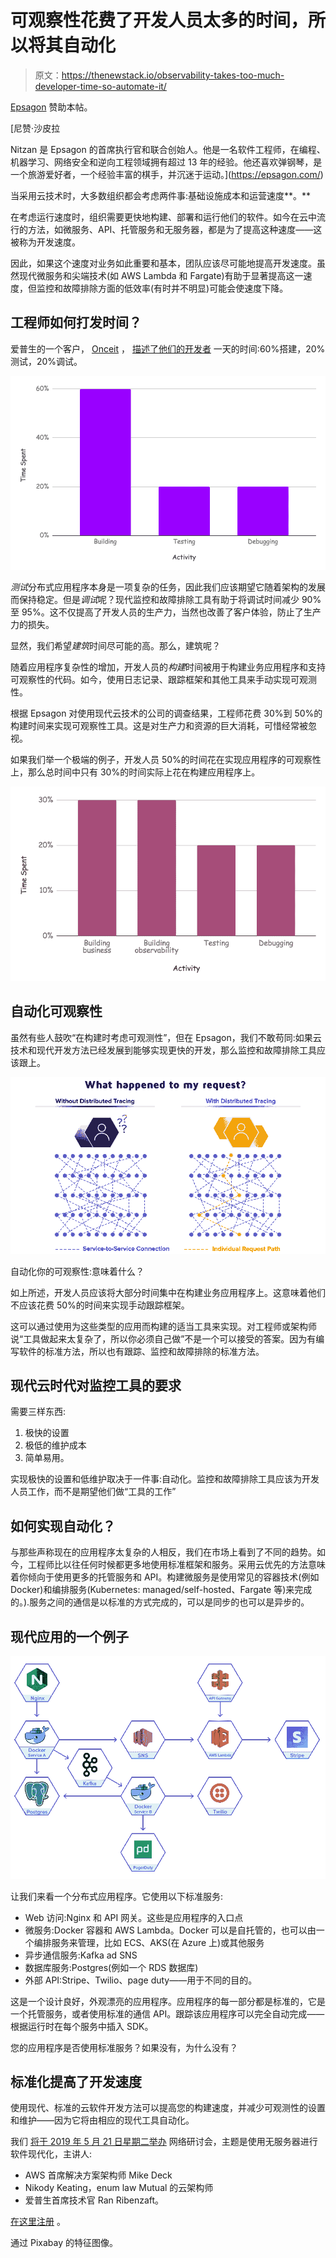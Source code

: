 # 可观察性花费了开发人员太多的时间，所以将其自动化

> 原文：<https://thenewstack.io/observability-takes-too-much-developer-time-so-automate-it/>

[Epsagon](https://epsagon.com/) 赞助本帖。

 [尼赞·沙皮拉

Nitzan 是 Epsagon 的首席执行官和联合创始人。他是一名软件工程师，在编程、机器学习、网络安全和逆向工程领域拥有超过 13 年的经验。他还喜欢弹钢琴，是一个旅游爱好者，一个经验丰富的棋手，并沉迷于运动。](https://epsagon.com/) 

当采用云技术时，大多数组织都会考虑两件事:基础设施成本和运营速度**。**

在考虑运行速度时，组织需要更快地构建、部署和运行他们的软件。如今在云中流行的方法，如微服务、API、托管服务和无服务器，都是为了提高这种速度——这被称为开发速度。

因此，如果这个速度对业务如此重要和基本，团队应该尽可能地提高开发速度。虽然现代微服务和尖端技术(如 AWS Lambda 和 Fargate)有助于显著提高这一速度，但监控和故障排除方面的低效率(有时并不明显)可能会使速度下降。

## 工程师如何打发时间？

爱普生的一个客户， [Onceit](https://www.onceit.co.nz/) ， [描述了他们的开发者](https://epsagon.com/case-studies/onceit/) 一天的时间:60%搭建，20%测试，20%调试。

![](img/bee9882ce88f9772ea983b26c9b82b49.png)

*测试*分布式应用程序本身是一项复杂的任务，因此我们应该期望它随着架构的发展而保持稳定。但是*调试*呢？现代监控和故障排除工具有助于将调试时间减少 90%至 95%。这不仅提高了开发人员的生产力，当然也改善了客户体验，防止了生产力的损失。

显然，我们希望*建筑*时间尽可能的高。那么，建筑呢？

随着应用程序复杂性的增加，开发人员的*构建*时间被用于构建业务应用程序和支持可观察性的代码。如今，使用日志记录、跟踪框架和其他工具来手动实现可观测性。

根据 Epsagon 对使用现代云技术的公司的调查结果，工程师花费 30%到 50%的构建时间来实现可观察性工具。这是对生产力和资源的巨大消耗，可惜经常被忽视。

如果我们举一个极端的例子，开发人员 50%的时间花在实现应用程序的可观察性上，那么总时间中只有 30%的时间实际上花在构建应用程序上。

![](img/5087988e7c6a50a205227eeab25625ae.png)

## 自动化可观察性

虽然有些人鼓吹“在构建时考虑可观测性”，但在 Epsagon，我们不敢苟同:如果云技术和现代开发方法已经发展到能够实现更快的开发，那么监控和故障排除工具应该跟上。

![](img/122ba284ce8094caf9c25f69e28b714d.png)

自动化你的可观察性:意味着什么？

如上所述，开发人员应该将大部分时间集中在构建业务应用程序上。这意味着他们不应该花费 50%的时间来实现手动跟踪框架。

这可以通过使用为这些类型的应用而构建的适当工具来实现。对工程师或架构师说“工具做起来太复杂了，所以你必须自己做”不是一个可以接受的答案。因为有编写软件的标准方法，所以也有跟踪、监控和故障排除的标准方法。

## 现代云时代对监控工具的要求

需要三样东西:

1.  极快的设置
2.  极低的维护成本
3.  简单易用。

实现极快的设置和低维护取决于一件事:自动化。监控和故障排除工具应该为开发人员工作，而不是期望他们做“工具的工作”

## 如何实现自动化？

与那些声称现在的应用程序太复杂的人相反，我们在市场上看到了不同的趋势。如今，工程师比以往任何时候都更多地使用标准框架和服务。采用云优先的方法意味着你倾向于使用更多的托管服务和 API。构建微服务是使用常见的容器技术(例如 Docker)和编排服务(Kubernetes: managed/self-hosted、Fargate 等)来完成的。).服务之间的通信是以标准的方式完成的，可以是同步的也可以是异步的。

## 现代应用的一个例子

![](img/d9b40768848b24351f182257d49b0644.png)

让我们来看一个分布式应用程序。它使用以下标准服务:

*   Web 访问:Nginx 和 API 网关。这些是应用程序的入口点
*   微服务:Docker 容器和 AWS Lambda。Docker 可以是自托管的，也可以由一个编排服务来管理，比如 ECS、AKS(在 Azure 上)或其他服务
*   异步通信服务:Kafka ad SNS
*   数据库服务:Postgres(例如一个 RDS 数据库)
*   外部 API:Stripe、Twilio、page duty——用于不同的目的。

这是一个设计良好，外观漂亮的应用程序。应用程序的每一部分都是标准的，它是一个托管服务，或者使用标准的通信 API。跟踪该应用程序可以完全自动完成——根据运行时在每个服务中插入 SDK。

您的应用程序是否使用标准服务？如果没有，为什么没有？

## 标准化提高了开发速度

使用现代、标准的云软件开发方法可以提高您的构建速度，并减少可观测性的设置和维护——因为它将由相应的现代工具自动化。

我们 [将于 2019 年 5 月 21 日星期二举办](https://epsagon.com/webinars/modernizing-applications-with-serverless-on-aws/) 网络研讨会，主题是使用无服务器进行软件现代化，主讲人:

*   AWS 首席解决方案架构师 Mike Deck
*   Nikody Keating，enum law Mutual 的云架构师
*   爱普生首席技术官 Ran Ribenzaft。

[在这里注册](https://epsagon.com/webinars/modernizing-applications-with-serverless-on-aws/) 。

通过 Pixabay 的特征图像。

<svg xmlns:xlink="http://www.w3.org/1999/xlink" viewBox="0 0 68 31" version="1.1"><title>Group</title> <desc>Created with Sketch.</desc></svg>